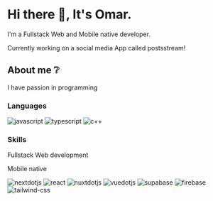 # Hi there 👋, It's Omar.
I'm a Fullstack Web and Mobile native developer. 

Currently working on a social media App called postsstream!

## About me ❔
I have passion in programming

### Languages
![javascript](https://img.shields.io/badge/JavaScript-F7DF1E.svg?style=for-the-badge&logo=JavaScript&logoColor=black)
![typescript](https://img.shields.io/badge/TypeScript-3178C6.svg?style=for-the-badge&logo=TypeScript&logoColor=white)
![c++](https://img.shields.io/badge/C++-00599C.svg?style=for-the-badge&logo=C++&logoColor=white)

### Skills
Fullstack Web development

Mobile native

![nextdotjs](https://img.shields.io/badge/next-000000?style=for-the-badge&logo=nextdotjs&logoColor=white)
![react](https://img.shields.io/badge/React-000000?style=for-the-badge&logo=React&logoColor=blue)
![nuxtdotjs](https://img.shields.io/badge/nuxt-4FC08D?style=for-the-badge&logo=nuxtdotjs&logoColor=white)
![vuedotjs](https://img.shields.io/badge/vue-4FC08D?style=for-the-badge&logo=vuedotjs&logoColor=white)
![supabase](https://img.shields.io/badge/supabase-4FC08D?style=for-the-badge&logo=supabase&logoColor=white)
![firebase](https://img.shields.io/badge/firebase-FFCA28?style=for-the-badge&logo=firebase&logoColor=white)
![tailwind-css](https://img.shields.io/badge/tailwind_css-06B6D4?style=for-the-badge&logo=tailwind-css&logoColor=white)
<!--
**gamerlord295/gamerlord295** is a ✨ _special_ ✨ repository because its `README.md` (this file) appears on your GitHub profile.

Here are some ideas to get you started:

- 🔭 I’m currently working on ...
- 🌱 I’m currently learning ...
- 👯 I’m looking to collaborate on ...
- 🤔 I’m looking for help with ...
- 💬 Ask me about ...
- 📫 How to reach me: ...
- 😄 Pronouns: ...
- ⚡ Fun fact: ...
-->
